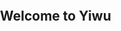 ## Welcome to Yiwu
<!DOCTYPE html>
<meta name="viewport" content="initial-scale=1.0, user-scalable=no" />  
<style type="text/css">  
    html{height:100%}    
    body{height:100%;margin:0px;padding:0px}    
    #container{height:100%}    
</style> 
<script type="text/javascript" src="https://api.map.baidu.com/api?v=2.0&ak=LXpXl6bnXk8EPypPqxwu1CL1s2j0jLU9"></script>
<div id="container"></div> 
var map = new BMap.Map("container"); 
var point = new BMap.Point(116.404, 39.915); 
map.centerAndZoom(point, 15);  
var map = new BMap.Map("container");    
var point = new BMap.Point(116.404, 39.915);    
map.centerAndZoom(point, 15);    
window.setTimeout(function(){  
    map.panTo(new BMap.Point(116.409, 39.918));    
}, 2000);


